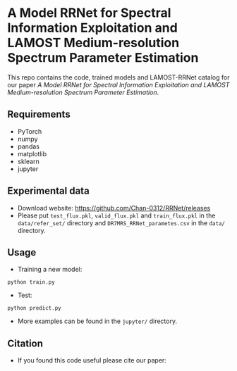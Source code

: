 # A Model RRNet for Spectral Information Exploitation and LAMOST Medium-resolution Spectrum Parameter Estimation

This repo contains the code, trained models and LAMOST-RRNet catalog for our paper *A Model RRNet for Spectral Information Exploitation and LAMOST Medium-resolution Spectrum Parameter Estimation*.


## Requirements
- PyTorch
- numpy
- pandas
- matplotlib
- sklearn
- jupyter

## Experimental data
-  Download website: <https://github.com/Chan-0312/RRNet/releases>
- Please put `test_flux.pkl`, `valid_flux.pkl` and `train_flux.pkl` in the `data/refer_set/` directory and `DR7MRS_RRNet_parametes.csv` in the `data/` directory.

## Usage

- Training a new model:
```shell
python train.py
```

- Test:
```shell
python predict.py
```

- More examples can be found in the `jupyter/` directory.


## Citation

- If you found this code useful please cite our paper: 
